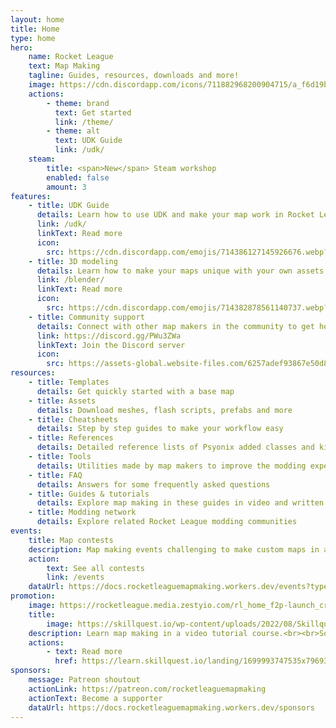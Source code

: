 ```yaml
---
layout: home
title: Home
type: home
hero:
    name: Rocket League
    text: Map Making
    tagline: Guides, resources, downloads and more!
    image: https://cdn.discordapp.com/icons/711882968200904715/a_f6d19be947ea81e1eb801e879557440d.gif?size=2048&quality=lossless
    actions:
        - theme: brand
          text: Get started
          link: /theme/
        - theme: alt
          text: UDK Guide
          link: /udk/
    steam:
        title: <span>New</span> Steam workshop
        enabled: false
        amount: 3
features:
    - title: UDK Guide
      details: Learn how to use UDK and make your map work in Rocket League
      link: /udk/
      linkText: Read more
      icon: 
        src: https://cdn.discordapp.com/emojis/714386127145926676.webp?size=64&quality=lossless
    - title: 3D modeling
      details: Learn how to make your maps unique with your own assets or import meshes from Blender into UDK
      link: /blender/
      linkText: Read more
      icon:
        src: https://cdn.discordapp.com/emojis/714382878561140737.webp?size=64&quality=lossless
    - title: Community support
      details: Connect with other map makers in the community to get help or help others with making custom maps
      link: https://discord.gg/PWu3ZWa
      linkText: Join the Discord server
      icon:
        src: https://assets-global.website-files.com/6257adef93867e50d84d30e2/653714c174fc6c8bbea73caf_636e0a69f118df70ad7828d4_icon_clyde_blurple_RGB.svg
resources:
    - title: Templates
      details: Get quickly started with a base map
    - title: Assets
      details: Download meshes, flash scripts, prefabs and more
    - title: Cheatsheets
      details: Step by step guides to make your workflow easy
    - title: References
      details: Detailed reference lists of Psyonix added classes and kismet nodes
    - title: Tools
      details: Utilities made by map makers to improve the modding experience
    - title: FAQ
      details: Answers for some frequently asked questions
    - title: Guides & tutorials
      details: Explore map making in these guides in video and written form
    - title: Modding network
      details: Explore related Rocket League modding communities
events:
    title: Map contests
    description: Map making events challenging to make custom maps in a certain theme
    action:
        text: See all contests
        link: /events
    dataUrl: https://docs.rocketleaguemapmaking.workers.dev/events?type=contests&scheme=actions
promotion:
    image: https://rocketleague.media.zestyio.com/rl_home_f2p-launch_cross_10656.jpg?width=1920&fit=bounds
    title:
        image: https://skillquest.io/wp-content/uploads/2022/08/Skillquest-Coding-Camps-and-Education-for-Rocket-League-Players.png
    description: Learn map making in a video tutorial course.<br><br>Some more text about the course and why you should choose it over regular videos if you have the money for it
    actions:
        - text: Read more
          href: https://learn.skillquest.io/landing/1699993747535x796931164922708000
sponsors:
    message: Patreon shoutout
    actionLink: https://patreon.com/rocketleaguemapmaking
    actionText: Become a supporter
    dataUrl: https://docs.rocketleaguemapmaking.workers.dev/sponsors
---
```


<script setup>
import { RLMMSteamStatistics } from '../../lib/'
</script>

<RLMMSteamStatistics />
